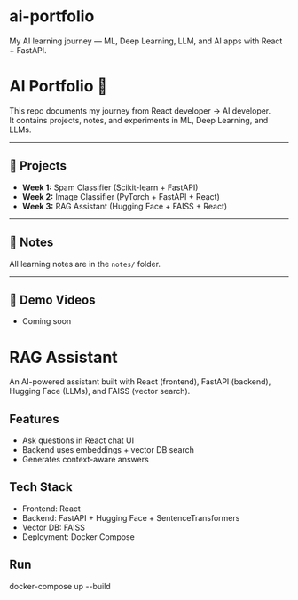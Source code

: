 # ai-portfolio

My AI learning journey — ML, Deep Learning, LLM, and AI apps with React + FastAPI.

# AI Portfolio 🚀

This repo documents my journey from React developer → AI developer.  
It contains projects, notes, and experiments in ML, Deep Learning, and LLMs.

---

## 📂 Projects

- **Week 1:** Spam Classifier (Scikit-learn + FastAPI)
- **Week 2:** Image Classifier (PyTorch + FastAPI + React)
- **Week 3:** RAG Assistant (Hugging Face + FAISS + React)

---

## 📒 Notes

All learning notes are in the `notes/` folder.

---

## 🔗 Demo Videos

- Coming soon

# RAG Assistant

An AI-powered assistant built with React (frontend), FastAPI (backend), Hugging Face (LLMs), and FAISS (vector search).

## Features

- Ask questions in React chat UI
- Backend uses embeddings + vector DB search
- Generates context-aware answers

## Tech Stack

- Frontend: React
- Backend: FastAPI + Hugging Face + SentenceTransformers
- Vector DB: FAISS
- Deployment: Docker Compose

## Run

docker-compose up --build
